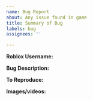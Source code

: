 ```yaml
---
name: Bug Report
about: Any issue found in game
title: Summary of Bug
labels: bug
assignees: ''

---
```


**Roblox Username:**


**Bug Description:**


**To Reproduce:**


**Images/videos:**
